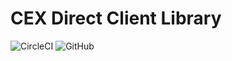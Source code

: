 # CEX Direct Client Library

![CircleCI](https://img.shields.io/circleci/build/github/decent-finance/direct-android?token=b6789cb625d20c0f00cd98564e95a2bb2525f811) ![GitHub](https://img.shields.io/github/license/decent-finance/direct-android)
